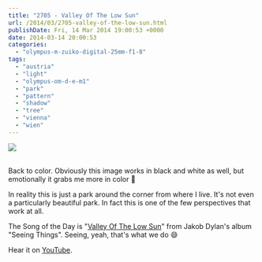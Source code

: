 ```yaml
---
title: "2705 - Valley Of The Low Sun"
url: /2014/03/2705-valley-of-the-low-sun.html
publishDate: Fri, 14 Mar 2014 19:00:53 +0000
date: 2014-03-14 20:00:53
categories: 
  - "olympus-m-zuiko-digital-25mm-f1-8"
tags: 
  - "austria"
  - "light"
  - "olympus-om-d-e-m1"
  - "park"
  - "pattern"
  - "shadow"
  - "tree"
  - "vienna"
  - "wien"
---
```

<div class="container">
<div class="center"><a target="_blank" href="https://d25zfm9zpd7gm5.cloudfront.net/1200x1200/2014/20140310_165727_lr.jpg"><img src="https://d25zfm9zpd7gm5.cloudfront.net/0600x0600/2014/20140310_165727_lr.jpg" /></a></div>
</div>
<br />

Back to color. Obviously this image works in black and white as well, but emotionally it grabs me more in color 🙂

In reality this is just a park around the corner from where I live. It's not even a particularly beautiful park. In fact this is one of the few perspectives that work at all.

The Song of the Day is "<a href="http://www.lyricsmode.com/lyrics/j/jakob_dylan/valley_of_the_low_sun.html" target="_blank">Valley Of The Low Sun</a>" from Jakob Dylan's album "Seeing Things". Seeing, yeah, that's what we do 😄

Hear it on <a href="https://www.youtube.com/watch?v=fPGufnx7N8E" target="_blank">YouTube</a>.
